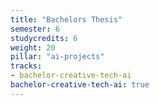 ```yaml
---
title: "Bachelors Thesis"
semester: 6
studycredits: 6
weight: 20
pillar: "ai-projects"
tracks:
- bachelor-creative-tech-ai
bachelor-creative-tech-ai: true
---
```

